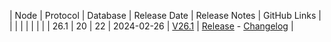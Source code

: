 | Node | Protocol | Database | Release Date | Release Notes | GitHub Links | 
|      |          |          |              |               |              |
| 26.1 | 20       | 22       | 2024-02-26   | [V26.1](../releases/release-v26-1.md)         | [Release](https://github.com/nanocurrency/nano-node/releases/tag/V26.1) - [Changelog](https://github.com/nanocurrency/nano-node/compare/bbbfe92cffe6ba861085c7eb3d21193bc141aaba...66d74ffd86b4beea3c8df3b918e4f1e8e31f2800) | 